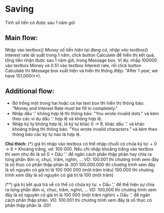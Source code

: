 # Saving
Tính số tiền có được sau 1 năm gửi

## Main flow:
Nhập vào textbox(*) Money số tiền hiện tại đang có, nhập vào textbox(*) Interest rate lãi suất trong 1 năm,
click button Calculate để hiển thị kết quả, tổng tiền nhận được sau 1 năm gửi, trong Message box.
Ví dụ: nhập 100000 vào textbox Money và 0.51 vào textbox Interest rate, rối click button Calculate thì
Message box xuất hiện và hiển thị thông điệp: "After 1 year, we have 151,000(**).

## Additional flow:
- Bỏ trống một trong hai hoặc cả hai text box thì hiển thị thông báo: "Money and Interest Rate must be fill in completely."
- Nhập dấu '.' không hợp lệ thì thông báo: "You wrote invalid dots." và kèm theo các ví dụ dấu '.' hợp lệ và không hợp lệ.
- Nhập ký tự không hợp lệ, là ký tự khác 0 -> 9, khác dấu '.' và khác khoảng trắng thì thông báo:
	"You wrote invalid characters." và kèm theo thông báo các ký tự nào là hợp lệ.

**Chú thích:**
(*) giá trị nhập vào textbox có thể nhập chuỗi có chứa ký tự:
	+ 0 -> 9
	+ Khoảng trắng, vd: 100 000. Nếu chỉ nhập khoẳng trắng vào textbox thì xem như đó là số 0
	+ Dấu '.' để ngăn cách phần thập phân hay chia ra từng phần đơn vị, chục, trăm, nghìn, ...
		VD: 100.001 thì chương trình xem đây là số thực có phần thập phân là .001
		    100.000.000 thì chương trình xem đây là số nguyên có giá trị là 100 000 000 (một trăm triệu)
		    100.000 thì chương trình xem đây là số nguyên có giá trị là 100 (một trăm)

(**) giá trị kết quả trả về có thể có chứa ký tự:
	+ Dấu ',' để thể hiện sự chia ra từng phần đơn vị, chục, trăm, nghìn, ...
		VD: 100,000 thì chương trình xem đây là số nguyên có giá trị là 100 000 (một trăm nghìn)
	+ Dấu '.' để ngăn cách phần thập phân.
		VD: 100.001 thì chương trình xem đây là số thực có phần thập phân là .001
